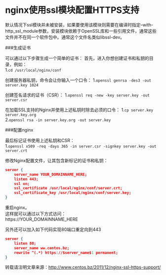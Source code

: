 # nginx使用ssl模块配置HTTPS支持

默认情况下ssl模块并未被安装，如果要使用该模块则需要在编译时指定–with-http_ssl_module参数，安装模块依赖于OpenSSL库和一些引用文件，通常这些文件并不在同一个软件包中。通常这个文件名类似libssl-dev。  
  
###生成证书  
  
可以通过以下步骤生成一个简单的证书：
首先，进入你想创建证书和私钥的目录，例如：  
1.`cd /usr/local/nginx/conf`  
  
创建服务器私钥，命令会让你输入一个口令：
1.`openssl genrsa -des3 -out server.key 1024`    
  
创建签名请求的证书（CSR）：
1.`openssl req -new -key server.key -out server.csr`    
   
在加载SSL支持的Nginx并使用上述私钥时除去必须的口令：
1.`cp server.key server.key.org`  
2.`openssl rsa -in server.key.org -out server.key`  
  
###配置nginx  
  
最后标记证书使用上述私钥和CSR：    
1.`openssl x509 -req -days 365 -in server.csr -signkey server.key -out server.crt`  
  
修改Nginx配置文件，让其包含新标记的证书和私钥：  
```json
server {
    server_name YOUR_DOMAINNAME_HERE;
    listen 443;
    ssl on;
    ssl_certificate /usr/local/nginx/conf/server.crt;
    ssl_certificate_key /usr/local/nginx/conf/server.key;
}
```
  
重启nginx。  
这样就可以通过以下方式访问：   
https://YOUR_DOMAINNAME_HERE  
  
另外还可以加入如下代码实现80端口重定向到443  
```json
server {
	listen 80;
	server_name ww.centos.bz;
	rewrite ^(.*) https://$server_name$1 permanent;
}
```
  
转载请注明文章来源：http://www.centos.bz/2011/12/nginx-ssl-https-support/
